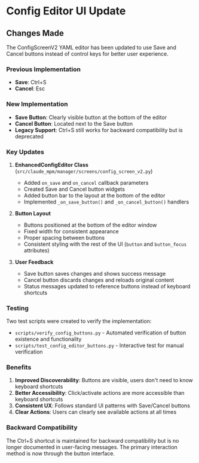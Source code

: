 # Config Editor UI Update

## Changes Made

The ConfigScreenV2 YAML editor has been updated to use Save and Cancel buttons instead of control keys for better user experience.

### Previous Implementation
- **Save**: Ctrl+S
- **Cancel**: Esc

### New Implementation
- **Save Button**: Clearly visible button at the bottom of the editor
- **Cancel Button**: Located next to the Save button
- **Legacy Support**: Ctrl+S still works for backward compatibility but is deprecated

### Key Updates

1. **EnhancedConfigEditor Class** (`src/claude_mpm/manager/screens/config_screen_v2.py`)
   - Added `on_save` and `on_cancel` callback parameters
   - Created Save and Cancel button widgets
   - Added button bar to the layout at the bottom of the editor
   - Implemented `_on_save_button()` and `_on_cancel_button()` handlers

2. **Button Layout**
   - Buttons positioned at the bottom of the editor window
   - Fixed width for consistent appearance
   - Proper spacing between buttons
   - Consistent styling with the rest of the UI (`button` and `button_focus` attributes)

3. **User Feedback**
   - Save button saves changes and shows success message
   - Cancel button discards changes and reloads original content
   - Status messages updated to reference buttons instead of keyboard shortcuts

### Testing

Two test scripts were created to verify the implementation:
- `scripts/verify_config_buttons.py` - Automated verification of button existence and functionality
- `scripts/test_config_editor_buttons.py` - Interactive test for manual verification

### Benefits

1. **Improved Discoverability**: Buttons are visible, users don't need to know keyboard shortcuts
2. **Better Accessibility**: Click/activate actions are more accessible than keyboard shortcuts
3. **Consistent UX**: Follows standard UI patterns with Save/Cancel buttons
4. **Clear Actions**: Users can clearly see available actions at all times

### Backward Compatibility

The Ctrl+S shortcut is maintained for backward compatibility but is no longer documented in user-facing messages. The primary interaction method is now through the button interface.